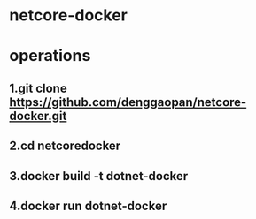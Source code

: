 # netcore-docker

# operations
## 1.git clone https://github.com/denggaopan/netcore-docker.git
## 2.cd netcoredocker
## 3.docker build -t dotnet-docker
## 4.docker run dotnet-docker
